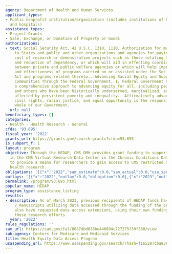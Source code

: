 ```yaml
---
agency: Department of Health and Human Services
applicant_types:
- Public nonprofit institution/organization (includes institutions of higher education
  and hospitals)
assistance_types:
- Project Grants
- Sale, Exchange, or Donation of Property or Goods
authorizations:
- text: Social Security Act, 42 U.S.C. 1310, 1110, Authorization for making grants
    to States and public and other organizations and agencies for paying part of the
    cost of research or demonstration projects such as those relating to the prevention
    and reduction of dependency, or which will aid in effecting coordination of planning
    between private and public welfare agencies or which will help improve the administration
    and effectiveness of programs carried on or assisted under the Social Security
    Act and programs related thereto.. Advancing Racial Equity and Support for Underserved
    Communities Through the Federal Government, 1, Federal Government should pursue
    a comprehensive approach to advancing equity for all, including people of color
    and others who have been historically underserved, marginalized, and adversely
    affected by persistent poverty and inequality.  Affirmatively advancing equity,
    civil rights, racial justice, and equal opportunity is the responsibility of the
    whole of our Government.
  url: null
beneficiary_types: []
categories:
- Health - Health Research - General
cfda: '93.695'
fiscal_year: '2022'
grants_url: https://grants.gov/search-grants?cfda=93.695
is_subpart_f: 1
layout: program
objective: Through the HEDAP, CMS OMH provides grant funding to support three seats
  in the CMS Virtual Research Data Center in the Chronic Conditions Data Warehouse
  to provide a means for researchers to gain access to CMS restricted data for minority
  health research.
obligations: '[{"x":"2022","sam_estimate":0.0,"sam_actual":0.0,"usa_spending_actual":0.0},{"x":"2023","sam_estimate":270000.0,"sam_actual":0.0,"usa_spending_actual":270000.0},{"x":"2024","sam_estimate":450000.0,"sam_actual":0.0,"usa_spending_actual":0.0}]'
outlays: '[{"x":"2022","outlay":0.0,"obligation":0.0},{"x":"2023","outlay":0.0,"obligation":270000.0},{"x":"2024","outlay":0.0,"obligation":0.0}]'
permalink: /program/93.695.html
popular_name: HEDAP
program_type: assistance_listing
results:
- description: As of March 2023, previous recipients of HEDAP funds have published
    7 manuscripts utilizing data accessed through the funding of the program. Recipients
    also have requested data access extensions, using their own funding, to continue
    these research efforts.
  year: '2022'
rules_regulations: ''
sam_url: https://sam.gov/fal/8087dbd028be446894c727275f39f280/view
sub-agency: Centers for Medicare and Medicaid Services
title: Health Equity Data Access Program
usaspending_url: https://www.usaspending.gov/search/?hash=f165287cba836c69da33821462d9cbd2
---
```

